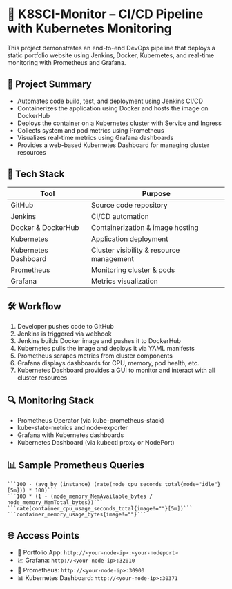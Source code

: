 # 🚀 K8SCI-Monitor – CI/CD Pipeline with Kubernetes Monitoring

This project demonstrates an end-to-end DevOps pipeline that deploys a static portfolio website using Jenkins, Docker, Kubernetes, and real-time monitoring with Prometheus and Grafana.

## 📌 Project Summary

- Automates code build, test, and deployment using Jenkins CI/CD
- Containerizes the application using Docker and hosts the image on DockerHub
- Deploys the container on a Kubernetes cluster with Service and Ingress
- Collects system and pod metrics using Prometheus
- Visualizes real-time metrics using Grafana dashboards
- Provides a web-based Kubernetes Dashboard for managing cluster resources

## 🧰 Tech Stack

| Tool                  | Purpose                              |
|-----------------------|--------------------------------------|
| GitHub                | Source code repository               |
| Jenkins               | CI/CD automation                     |
| Docker & DockerHub    | Containerization & image hosting     |
| Kubernetes            | Application deployment               |
| Kubernetes Dashboard  | Cluster visibility & resource management |
| Prometheus            | Monitoring cluster & pods            |
| Grafana               | Metrics visualization                |

## 🛠️ Workflow

1. Developer pushes code to GitHub
2. Jenkins is triggered via webhook
3. Jenkins builds Docker image and pushes it to DockerHub
4. Kubernetes pulls the image and deploys it via YAML manifests
5. Prometheus scrapes metrics from cluster components
6. Grafana displays dashboards for CPU, memory, pod health, etc.
7. Kubernetes Dashboard provides a GUI to monitor and interact with all cluster resources

## 🔍 Monitoring Stack

- Prometheus Operator (via kube-prometheus-stack)
- kube-state-metrics and node-exporter
- Grafana with Kubernetes dashboards
- Kubernetes Dashboard (via kubectl proxy or NodePort)

## 📊 Sample Prometheus Queries

```promql
```100 - (avg by (instance) (rate(node_cpu_seconds_total{mode="idle"}[5m])) * 100)```
```100 * (1 - (node_memory_MemAvailable_bytes / node_memory_MemTotal_bytes))```
```rate(container_cpu_usage_seconds_total{image!=""}[5m])```
```container_memory_usage_bytes{image!=""}```
```


## 🌐 Access Points
- 📁 Portfolio App:
  ```http://<your-node-ip>:<your-nodeport>```
- 📈 Grafana:
  ```http://<your-node-ip>:32010```
- 📡 Prometheus:
  ```http://<your-node-ip>:30900```
- 📊 Kubernetes Dashboard:
  ```http://<your-node-ip>:30371```

  
